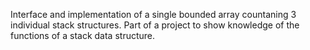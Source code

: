 Interface and implementation of a single bounded array countaning 3 individual stack structures.
Part of a project to show knowledge of the functions of a stack data structure.
